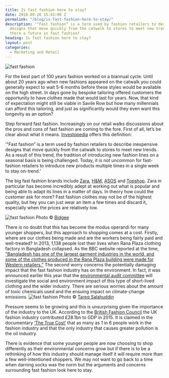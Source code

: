 ```yaml
---
title: Is fast fashion here to stay?
date: 2018-09-26 15:43:00 Z
permalink: "/blog/is-fast-fashion-here-to-stay/"
description: ‘"Fast fashion” is a term used by fashion retailers to describe inexpensive
  designs that move quickly from the catwalk to stores to meet new trends. But is
  there a future in fast fashion?
heading: Is fast fashion here to stay?
layout: post
categories:
  - Marketing and Retail
---
```


![fast fashion](/uploads/adult-beautiful-clothes.jpg)

For the best part of 100 years fashion worked on a biannual cycle.  Until about 20 years ago when new fashions appeared on the catwalk you could generally expect to wait 5-6 months before these styles would be available on the high street.  In days gone by bespoke tailoring offered customers the opportunity to have clothes made that would last for years.  Now, that kind of expectation might still be viable in Savile Row but how many millennials can afford this tailoring, and just as significantly would they even want this longevity as an option?



Step forward fast fashion.  Increasingly on our retail walks discussions about the pros and cons of fast fashion are coming to the fore.  First of all, let’s be clear about what it means.  [Investopedia](https://www.investopedia.com/terms/f/fast-fashion.asp) offers this definition:



‘"Fast fashion” is a term used by fashion retailers to describe inexpensive designs that move quickly from the catwalk to stores to meet new trends. As a result of this trend, the tradition of introducing new fashion lines on a seasonal basis is being challenged. Today, it is not uncommon for fast-fashion retailers to introduce new products multiple times in a single week to stay on-trend.’



The big fast fashion brands include [Zara](https://www.zara.com/uk/), [H&M](https://www2.hm.com/en_gb/index.html#modal-1), [ASOS](https://www.asos.com/) and [Topshop](http://www.topshop.com/?geoip=home).  Zara in particular has become incredibly adept at working out what is popular and being able to adapt its lines in a matter of days.  In theory how could the customer ask for more?  Fast fashion clothes may not be of the highest quality, but hey you can just wear an item a few times and discard it, especially when the prices are relatively low.   

![fast fashion](/uploads/Zara_store_at_Westfield_Sydney.jpg)
Photo © [Bidgee](https://commons.wikimedia.org/wiki/File:Zara_store_at_Westfield_Sydney.jpg)

There is no doubt that this has become the modus operandi for many younger shoppers, but this approach to shopping comes at a cost.  Firstly, where are our clothes being made and are the workers being fairly paid and well-treated?  In 2013, 1,138 people lost their lives when Rana Plaza clothing factory in Bangladesh collapsed.  As the BBC website reported at the time, ["Bangladesh has one of the largest garment industries in the world, and some of the clothes produced in the Rana Plaza building were made for Western retailers."](https://www.bbc.co.uk/news/world-asia-22476774)  The second worry concerns the potentially damaging impact that the fast fashion industry has on the environment.  In fact, it was announced earlier this year that the [environmental audit committee](https://www.parliament.uk/business/committees/committees-a-z/commons-select/environmental-audit-committee/) will investigate the social and environment impact of this type of short-lived clothing and the wider industry.  There are serious worries about the amount of toxic chemicals used and the ensuing impact on climate-change emissions.
![fast fashion](/uploads/Garment_factory_in_Bangladesh_Women_working.jpg)
Photo © [Tareq Salahuddin](https://commons.wikimedia.org/wiki/File:Garment_factory_in_Bangladesh_Women_working.jpg)



Pressure seems to be growing and this is unsurprising given the importance of the industry to the UK.  According to the [British Fashion Council](http://www.britishfashioncouncil.co.uk/) the UK fashion industry contributed £28.1bn to GDP in 2015.  It is claimed in the documentary [‘The True Cost’](https://truecostmovie.com/) that as many as 1 in 6 people work in the fashion industry and that the only industry that causes greater pollution is the oil industry.

There is evidence that some younger people are now choosing to shop differently as their environmental concerns grow but if there is to be a rethinking of how this industry should manage itself it will require more than a few well-intentioned shoppers.  We may not want to go back to a time when darning socks was the norm but the arguments and concerns surrounding fast fashion look here to stay.
